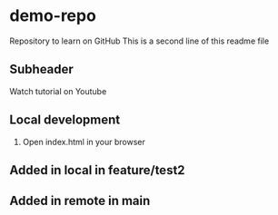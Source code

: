 # demo-repo

Repository to learn on GitHub
This is a second line of this readme file

## Subheader

Watch tutorial on Youtube

## Local development

1. Open index.html in your browser

## Added in local in feature/test2

## Added in remote in main
